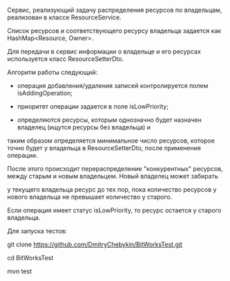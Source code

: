 Сервис, реализующий задачу распределения ресурсов по владельцам, реализован в классе ResourceService.

Список ресурсов и соответствующего ресурсу владельца задается как HashMap<Resource, Owner>. 

Для передачи в сервис информации о владельце и его ресурсах используется класс ResourceSetterDto.

Алгоритм работы следующий:

- операция добавления/удаления записей контролируется полем isAddingOperation;

- приоритет операции задается в поле isLowPriority;

- определяются ресурсы, которым однозначно будет назначен владелец (ищутся ресурсы без владельца) и 

таким образом определяется минимальное число ресурсов, которое точно будет у владельца в ResourceSetterDto, после применения операции.

После этого происходит перераспределение "конкурентных" ресурсов, между старым и новым владельцем. Новый владелец может забирать

у текущего владельца ресурс до тех пор, пока количество ресурсов у нового владельца не превышает количество у старого.

Если операция имеет статус isLowPriority, то ресурс остается у старого владельца.

Для запуска тестов:

git clone https://github.com/DmitryChebykin/BitWorksTest.git

cd BitWorksTest

mvn test
